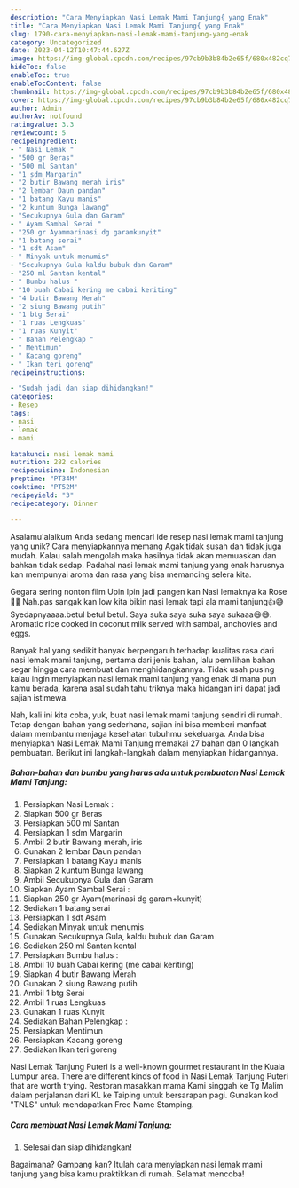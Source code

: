 ```yaml
---
description: "Cara Menyiapkan Nasi Lemak Mami Tanjung{ yang Enak"
title: "Cara Menyiapkan Nasi Lemak Mami Tanjung{ yang Enak"
slug: 1790-cara-menyiapkan-nasi-lemak-mami-tanjung-yang-enak
category: Uncategorized
date: 2023-04-12T10:47:44.627Z
image: https://img-global.cpcdn.com/recipes/97cb9b3b84b2e65f/680x482cq70/nasi-lemak-mami-tanjung-foto-resep-utama.jpg
hideToc: false
enableToc: true
enableTocContent: false
thumbnail: https://img-global.cpcdn.com/recipes/97cb9b3b84b2e65f/680x482cq70/nasi-lemak-mami-tanjung-foto-resep-utama.jpg
cover: https://img-global.cpcdn.com/recipes/97cb9b3b84b2e65f/680x482cq70/nasi-lemak-mami-tanjung-foto-resep-utama.jpg
author: Admin
authorAv: notfound
ratingvalue: 3.3
reviewcount: 5
recipeingredient:
- " Nasi Lemak "
- "500 gr Beras"
- "500 ml Santan"
- "1 sdm Margarin"
- "2 butir Bawang merah iris"
- "2 lembar Daun pandan"
- "1 batang Kayu manis"
- "2 kuntum Bunga lawang"
- "Secukupnya Gula dan Garam"
- " Ayam Sambal Serai "
- "250 gr Ayammarinasi dg garamkunyit"
- "1 batang serai"
- "1 sdt Asam"
- " Minyak untuk menumis"
- "Secukupnya Gula kaldu bubuk dan Garam"
- "250 ml Santan kental"
- " Bumbu halus "
- "10 buah Cabai kering me cabai keriting"
- "4 butir Bawang Merah"
- "2 siung Bawang putih"
- "1 btg Serai"
- "1 ruas Lengkuas"
- "1 ruas Kunyit"
- " Bahan Pelengkap "
- " Mentimun"
- " Kacang goreng"
- " Ikan teri goreng"
recipeinstructions:

- "Sudah jadi dan siap dihidangkan!"
categories:
- Resep
tags:
- nasi
- lemak
- mami

katakunci: nasi lemak mami 
nutrition: 282 calories
recipecuisine: Indonesian
preptime: "PT34M"
cooktime: "PT52M"
recipeyield: "3"
recipecategory: Dinner

---
```



Asalamu'alaikum Anda sedang mencari ide resep nasi lemak mami tanjung yang unik? Cara menyiapkannya memang Agak tidak susah dan tidak juga mudah. Kalau salah mengolah maka hasilnya tidak akan memuaskan dan bahkan tidak sedap. Padahal nasi lemak mami tanjung yang enak harusnya kan mempunyai aroma dan rasa yang bisa memancing selera kita.


Gegara sering nonton film Upin Ipin jadi pangen kan Nasi lemaknya ka Rose🤭🤭 Nah.pas sangak kan low kita bikin nasi lemak tapi ala mami tanjung👍😅Syedapnyaaaa.betul betul betul. Saya suka saya suka saya sukaaa😆😅. Aromatic rice cooked in coconut milk served with sambal, anchovies and eggs.

Banyak hal yang sedikit banyak berpengaruh terhadap kualitas rasa dari nasi lemak mami tanjung, pertama dari jenis bahan, lalu pemilihan bahan segar hingga cara membuat dan menghidangkannya. Tidak usah pusing kalau ingin menyiapkan nasi lemak mami tanjung yang enak di mana pun kamu berada, karena asal sudah tahu triknya maka hidangan ini dapat jadi sajian istimewa.


Nah, kali ini kita coba, yuk, buat nasi lemak mami tanjung sendiri di rumah. Tetap dengan bahan yang sederhana, sajian ini bisa memberi manfaat dalam membantu menjaga kesehatan tubuhmu sekeluarga. Anda bisa menyiapkan Nasi Lemak Mami Tanjung memakai 27 bahan dan 0 langkah pembuatan. Berikut ini langkah-langkah dalam menyiapkan hidangannya.

<!--inarticleads1-->

##### Bahan-bahan dan bumbu yang harus ada untuk pembuatan Nasi Lemak Mami Tanjung:

1. Persiapkan  Nasi Lemak :
1. Siapkan 500 gr Beras
1. Persiapkan 500 ml Santan
1. Persiapkan 1 sdm Margarin
1. Ambil 2 butir Bawang merah, iris
1. Gunakan 2 lembar Daun pandan
1. Persiapkan 1 batang Kayu manis
1. Siapkan 2 kuntum Bunga lawang
1. Ambil Secukupnya Gula dan Garam
1. Siapkan  Ayam Sambal Serai :
1. Siapkan 250 gr Ayam(marinasi dg garam+kunyit)
1. Sediakan 1 batang serai
1. Persiapkan 1 sdt Asam
1. Sediakan  Minyak untuk menumis
1. Gunakan Secukupnya Gula, kaldu bubuk dan Garam
1. Sediakan 250 ml Santan kental
1. Persiapkan  Bumbu halus :
1. Ambil 10 buah Cabai kering (me cabai keriting)
1. Siapkan 4 butir Bawang Merah
1. Gunakan 2 siung Bawang putih
1. Ambil 1 btg Serai
1. Ambil 1 ruas Lengkuas
1. Gunakan 1 ruas Kunyit
1. Sediakan  Bahan Pelengkap :
1. Persiapkan  Mentimun
1. Persiapkan  Kacang goreng
1. Sediakan  Ikan teri goreng


Nasi Lemak Tanjung Puteri is a well-known gourmet restaurant in the Kuala Lumpur area. There are different kinds of food in Nasi Lemak Tanjung Puteri that are worth trying. Restoran masakkan mama Kami singgah ke Tg Malim dalam perjalanan dari KL ke Taiping untuk bersarapan pagi. Gunakan kod &#34;TNLS&#34; untuk mendapatkan Free Name Stamping. 

<!--inarticleads2-->

##### Cara membuat Nasi Lemak Mami Tanjung:


1. Selesai dan siap dihidangkan!



Bagaimana? Gampang kan? Itulah cara menyiapkan nasi lemak mami tanjung yang bisa kamu praktikkan di rumah. Selamat mencoba!
